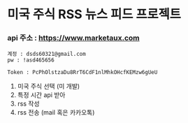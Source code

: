 # 미국 주식 RSS 뉴스 피드 프로젝트
### api 주소 : https://www.marketaux.com
```text
계정 : dsds60321@gmail.com
pw : !asd465656

Token : PcPhOlstzaDu8RrT6CdF1nlMhkOHcfKEMzw6gUeU
```

1. 미국 주식 선택 (미 개발)
2. 특정 시간 api 받아
3. rss 작성
4. rss 전송 (mail 혹은 카카오톡)
